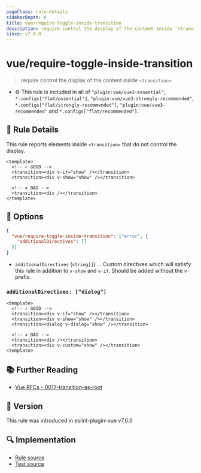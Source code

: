 ```yaml
---
pageClass: rule-details
sidebarDepth: 0
title: vue/require-toggle-inside-transition
description: require control the display of the content inside `<transition>`
since: v7.0.0
---
```


# vue/require-toggle-inside-transition

> require control the display of the content inside `<transition>`

- :gear: This rule is included in all of `"plugin:vue/vue3-essential"`, `*.configs["flat/essential"]`, `"plugin:vue/vue3-strongly-recommended"`, `*.configs["flat/strongly-recommended"]`, `"plugin:vue/vue3-recommended"` and `*.configs["flat/recommended"]`.

## :book: Rule Details

This rule reports elements inside `<transition>` that do not control the display.

<eslint-code-block :rules="{'vue/require-toggle-inside-transition': ['error']}">

```vue
<template>
  <!-- ✓ GOOD -->
  <transition><div v-if="show" /></transition>
  <transition><div v-show="show" /></transition>

  <!-- ✗ BAD -->
  <transition><div /></transition>
</template>
```

</eslint-code-block>

## :wrench: Options

```json
{
  "vue/require-toggle-inside-transition": ["error", {
    "additionalDirectives": []
  }]
}
```

- `additionalDirectives` (`string[]`) ... Custom directives which will satisfy this rule in addition to `v-show` and `v-if`. Should be added without the `v-` prefix.

### `additionalDirectives: ["dialog"]`

<eslint-code-block :rules="{'vue/require-toggle-inside-transition': ['error', {additionalDirectives: ['dialog']}]}">

```vue
<template>
  <!-- ✓ GOOD -->
  <transition><div v-if="show" /></transition>
  <transition><div v-show="show" /></transition>
  <transition><dialog v-dialog="show" /></transition>

  <!-- ✗ BAD -->
  <transition><div /></transition>
  <transition><div v-custom="show" /></transition>
<template>
```

</eslint-code-block>

## :books: Further Reading

- [Vue RFCs - 0017-transition-as-root](https://github.com/vuejs/rfcs/blob/master/active-rfcs/0017-transition-as-root.md)

## :rocket: Version

This rule was introduced in eslint-plugin-vue v7.0.0

## :mag: Implementation

- [Rule source](https://github.com/vuejs/eslint-plugin-vue/blob/master/lib/rules/require-toggle-inside-transition.js)
- [Test source](https://github.com/vuejs/eslint-plugin-vue/blob/master/tests/lib/rules/require-toggle-inside-transition.js)
